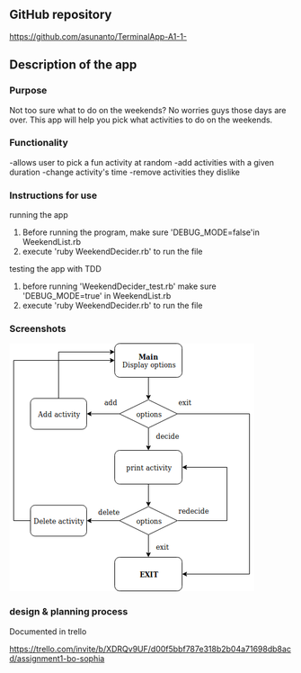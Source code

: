 
## GitHub repository
https://github.com/asunanto/TerminalApp-A1-1-

## Description of the app
### Purpose
Not too sure what to do on the weekends? No worries guys those days are over.
This app will help you pick what activities to do on the weekends.

### Functionality
-allows user to pick a fun activity at random
-add activities with a given duration 
-change activity's time
-remove activities they dislike

### Instructions for use
running the app
1) Before running the program, make sure 'DEBUG_MODE=false'in WeekendList.rb
2) execute 'ruby WeekendDecider.rb' to run the file

testing the app with TDD
1) before running 'WeekendDecider_test.rb' make sure 'DEBUG_MODE=true' in WeekendList.rb
2) execute 'ruby WeekendDecider.rb' to run the file

### Screenshots
![flowchart](./docs/flowchart.png)
 
### design & planning process 
Documented in trello 

https://trello.com/invite/b/XDRQv9UF/d00f5bbf787e318b2b04a71698db8acd/assignment1-bo-sophia
        
   

